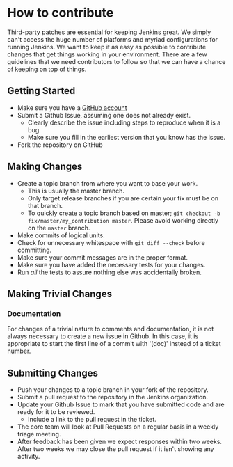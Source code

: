 # How to contribute

Third-party patches are essential for keeping Jenkins great. We simply can't
access the huge number of platforms and myriad configurations for running
Jenkins. We want to keep it as easy as possible to contribute changes that
get things working in your environment. There are a few guidelines that we
need contributors to follow so that we can have a chance of keeping on
top of things.

## Getting Started

* Make sure you have a [GitHub account](https://github.com/signup/free)
* Submit a Github Issue, assuming one does not already exist.
  * Clearly describe the issue including steps to reproduce when it is a bug.
  * Make sure you fill in the earliest version that you know has the issue.
* Fork the repository on GitHub

## Making Changes

* Create a topic branch from where you want to base your work.
  * This is usually the master branch.
  * Only target release branches if you are certain your fix must be on that
    branch.
  * To quickly create a topic branch based on master; `git checkout -b
    fix/master/my_contribution master`. Please avoid working directly on the
    `master` branch.
* Make commits of logical units.
* Check for unnecessary whitespace with `git diff --check` before committing.
* Make sure your commit messages are in the proper format.
* Make sure you have added the necessary tests for your changes.
* Run _all_ the tests to assure nothing else was accidentally broken.

## Making Trivial Changes

### Documentation

For changes of a trivial nature to comments and documentation, it is not
always necessary to create a new issue in Github. In this case, it is
appropriate to start the first line of a commit with '(doc)' instead of
a ticket number.

## Submitting Changes

* Push your changes to a topic branch in your fork of the repository.
* Submit a pull request to the repository in the Jenkins organization.
* Update your Github Issue to mark that you have submitted code and are ready for it to be reviewed.
  * Include a link to the pull request in the ticket.
* The core team will look at Pull Requests on a regular basis in a weekly triage meeting.
* After feedback has been given we expect responses within two weeks. After two
  weeks we may close the pull request if it isn't showing any activity.
  
